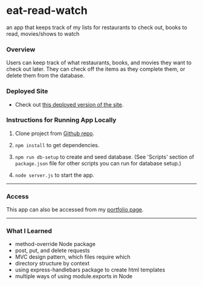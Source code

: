 # eat-read-watch
an app that keeps track of my lists for restaurants to check out, books to read, movies/shows to watch

### Overview

Users can keep track of what restaurants, books, and movies they want to check out later. They can check off the items as they complete them, or delete them from the database.

### Deployed Site

* Check out [this deployed version of the site](https://eat-read-watch.herokuapp.com/).

### Instructions for Running App Locally

1. Clone project from [Github repo](https://github.com/jkhwu/eat-read-watch).

2. `npm install` to get dependencies.

3. `npm run db-setup` to create and seed database. (See 'Scripts' section of `package.json` file for other scripts you can run for database setup.)

4. `node server.js` to start the app.

- - -

### Access

This app can also be accessed from my [portfolio page](https://jkhwu.github.io/portfolio/portfolio.html?vs=1).

- - -

### What I Learned

* method-override Node package
* post, put, and delete requests
* MVC design pattern, which files require which
* directory structure by context
* using express-handlebars package to create html templates
* multiple ways of using module.exports in Node
